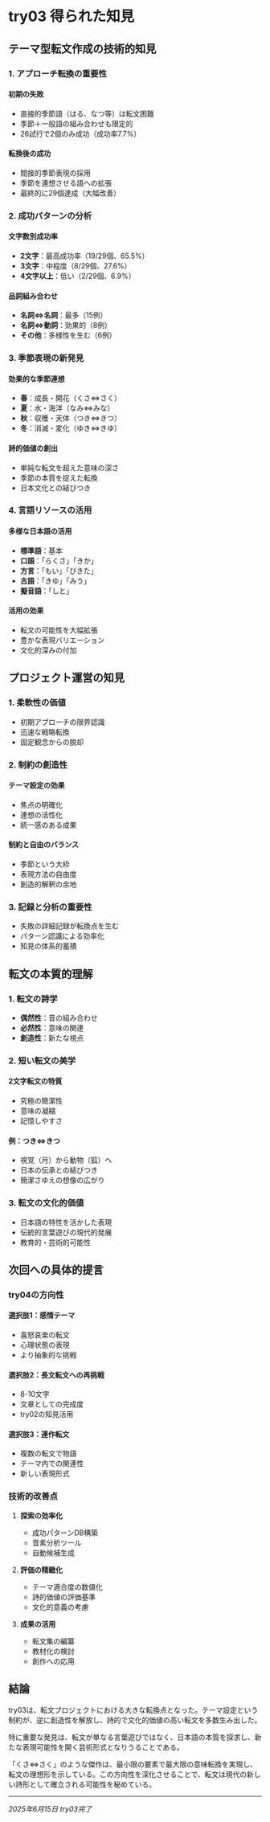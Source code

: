 # try03 得られた知見

## テーマ型転文作成の技術的知見

### 1. アプローチ転換の重要性
#### 初期の失敗
- 直接的季節語（はる、なつ等）は転文困難
- 季節＋一般語の組み合わせも限定的
- 26試行で2個のみ成功（成功率7.7%）

#### 転換後の成功
- 間接的季節表現の採用
- 季節を連想させる語への拡張
- 最終的に29個達成（大幅改善）

### 2. 成功パターンの分析
#### 文字数別成功率
- **2文字**：最高成功率（19/29個、65.5%）
- **3文字**：中程度（8/29個、27.6%）
- **4文字以上**：低い（2/29個、6.9%）

#### 品詞組み合わせ
- **名詞⇔名詞**：最多（15例）
- **名詞⇔動詞**：効果的（8例）
- **その他**：多様性を生む（6例）

### 3. 季節表現の新発見
#### 効果的な季節連想
- **春**：成長・開花（くさ⇔さく）
- **夏**：水・海洋（なみ⇔みな）
- **秋**：収穫・天体（つき⇔きつ）
- **冬**：消滅・変化（ゆき⇔きゆ）

#### 詩的価値の創出
- 単純な転文を超えた意味の深さ
- 季節の本質を捉えた転換
- 日本文化との結びつき

### 4. 言語リソースの活用
#### 多様な日本語の活用
- **標準語**：基本
- **口語**：「らくさ」「きか」
- **方言**：「もい」「びきた」
- **古語**：「きゆ」「みう」
- **擬音語**：「しと」

#### 活用の効果
- 転文の可能性を大幅拡張
- 豊かな表現バリエーション
- 文化的深みの付加

## プロジェクト運営の知見

### 1. 柔軟性の価値
- 初期アプローチの限界認識
- 迅速な戦略転換
- 固定観念からの脱却

### 2. 制約の創造性
#### テーマ設定の効果
- 焦点の明確化
- 連想の活性化
- 統一感のある成果

#### 制約と自由のバランス
- 季節という大枠
- 表現方法の自由度
- 創造的解釈の余地

### 3. 記録と分析の重要性
- 失敗の詳細記録が転換点を生む
- パターン認識による効率化
- 知見の体系的蓄積

## 転文の本質的理解

### 1. 転文の詩学
- **偶然性**：音の組み合わせ
- **必然性**：意味の関連
- **創造性**：新たな視点

### 2. 短い転文の美学
#### 2文字転文の特質
- 究極の簡潔性
- 意味の凝縮
- 記憶しやすさ

#### 例：つき⇔きつ
- 視覚（月）から動物（狐）へ
- 日本の伝承との結びつき
- 簡潔さゆえの想像の広がり

### 3. 転文の文化的価値
- 日本語の特性を活かした表現
- 伝統的言葉遊びの現代的発展
- 教育的・芸術的可能性

## 次回への具体的提言

### try04の方向性

#### 選択肢1：感情テーマ
- 喜怒哀楽の転文
- 心理状態の表現
- より抽象的な挑戦

#### 選択肢2：長文転文への再挑戦
- 8-10文字
- 文章としての完成度
- try02の知見活用

#### 選択肢3：連作転文
- 複数の転文で物語
- テーマ内での関連性
- 新しい表現形式

### 技術的改善点

1. **探索の効率化**
   - 成功パターンDB構築
   - 音素分析ツール
   - 自動候補生成

2. **評価の精緻化**
   - テーマ適合度の数値化
   - 詩的価値の評価基準
   - 文化的意義の考慮

3. **成果の活用**
   - 転文集の編纂
   - 教材化の検討
   - 創作への応用

## 結論

try03は、転文プロジェクトにおける大きな転換点となった。テーマ設定という制約が、逆に創造性を解放し、詩的で文化的価値の高い転文を多数生み出した。

特に重要な発見は、転文が単なる言葉遊びではなく、日本語の本質を探求し、新たな表現可能性を開く芸術形式となりうることである。

「くさ⇔さく」のような傑作は、最小限の要素で最大限の意味転換を実現し、転文の理想形を示している。この方向性を深化させることで、転文は現代の新しい詩形として確立される可能性を秘めている。

---
*2025年6月15日 try03完了*